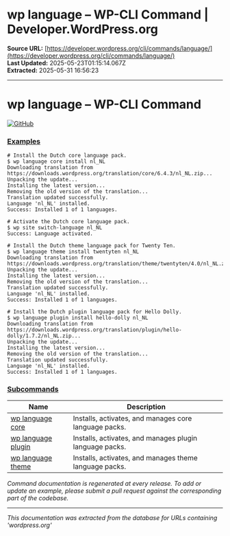 # wp language – WP-CLI Command | Developer.WordPress.org

**Source URL:** [https://developer.wordpress.org/cli/commands/language/](https://developer.wordpress.org/cli/commands/language/)  
**Last Updated:** 2025-05-23T01:15:14.067Z  
**Extracted:** 2025-05-31 16:56:23

---

# wp language – WP-CLI Command

[![GitHub](https://make.wordpress.org/cli/wp-content/plugins/wporg-cli/assets/images/github-mark.svg)](https://github.com/wp-cli/language-command)

### [Examples](#examples)

```
# Install the Dutch core language pack.
$ wp language core install nl_NL
Downloading translation from https://downloads.wordpress.org/translation/core/6.4.3/nl_NL.zip...
Unpacking the update...
Installing the latest version...
Removing the old version of the translation...
Translation updated successfully.
Language 'nl_NL' installed.
Success: Installed 1 of 1 languages.

# Activate the Dutch core language pack.
$ wp site switch-language nl_NL
Success: Language activated.

# Install the Dutch theme language pack for Twenty Ten.
$ wp language theme install twentyten nl_NL
Downloading translation from https://downloads.wordpress.org/translation/theme/twentyten/4.0/nl_NL.zip...
Unpacking the update...
Installing the latest version...
Removing the old version of the translation...
Translation updated successfully.
Language 'nl_NL' installed.
Success: Installed 1 of 1 languages.

# Install the Dutch plugin language pack for Hello Dolly.
$ wp language plugin install hello-dolly nl_NL
Downloading translation from https://downloads.wordpress.org/translation/plugin/hello-dolly/1.7.2/nl_NL.zip...
Unpacking the update...
Installing the latest version...
Removing the old version of the translation...
Translation updated successfully.
Language 'nl_NL' installed.
Success: Installed 1 of 1 languages.
```

### [Subcommands](#subcommands)

| Name | Description |
| --- | --- |
| [wp language core](https://developer.wordpress.org/cli/commands/language/core/) | Installs, activates, and manages core language packs. |
| [wp language plugin](https://developer.wordpress.org/cli/commands/language/plugin/) | Installs, activates, and manages plugin language packs. |
| [wp language theme](https://developer.wordpress.org/cli/commands/language/theme/) | Installs, activates, and manages theme language packs. |

_Command documentation is regenerated at every release. To add or update an example, please submit a pull request against the corresponding part of the codebase._

---

*This documentation was extracted from the database for URLs containing 'wordpress.org'*
